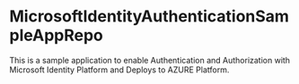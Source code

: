 # MicrosoftIdentityAuthenticationSampleAppRepo
This is a sample application to enable Authentication and Authorization with Microsoft Identity Platform and Deploys to AZURE Platform. 
